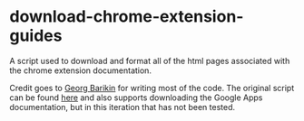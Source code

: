 # download-chrome-extension-guides
A script used to download and format all of the html pages associated with the chrome extension documentation.

Credit goes to [Georg Barikin](https://github.com/gebrkn) for writing most of the code. The original script can be found [here](https://github.com/gebrkn/bits/blob/master/chromeapi_docset.js) and also supports downloading the Google Apps documentation, but in this iteration that has not been tested.
